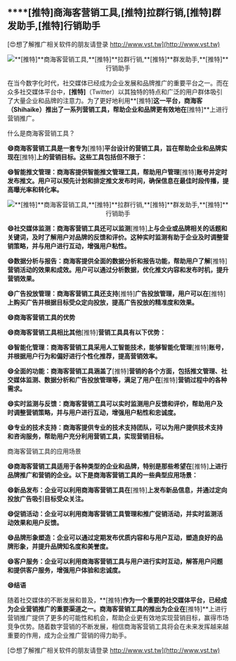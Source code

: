 ## ****[推特]**商海客营销工具,**[推特]**拉群行销,**[推特]**群发助手,**[推特]**行销助手**

[😍想了解推广相关软件的朋友请登录 http://www.vst.tw](http://www.vst.tw)

 <center><img src="https://vst.tw/MP4/tuiguang/png/3.png" alt="**[推特]**商海客营销工具,**[推特]**拉群行销,**[推特]**群发助手,**[推特]**行销助手"></center>

在当今数字化时代，社交媒体已经成为企业发展和品牌推广的重要平台之一。而在众多社交媒体平台中，**[推特]**（Twitter）以其独特的特点和广泛的用户群体吸引了大量企业和品牌的注意力。为了更好地利用**[推特]**这一平台，商海客（Shihaike）推出了一系列营销工具，帮助企业和品牌更有效地在**[推特]**上进行营销推广。

什么是商海客营销工具？

**😄商海客营销工具是一套专为**[推特]**平台设计的营销工具，旨在帮助企业和品牌实现在**[推特]**上的营销目标。这些工具包括但不限于：**

**😄智能推文管理：商海客提供智能推文管理工具，帮助用户管理**[推特]**账号并定时发布推文。用户可以预先计划和排定推文发布时间，确保信息在最佳时段传播，提高曝光率和转化率。**

 <center><img src="https://vst.tw/MP4/tuiguang/png/1.png" alt="**[推特]**商海客营销工具,**[推特]**拉群行销,**[推特]**群发助手,**[推特]**行销助手"></center>

**😄社交媒体监测：商海客营销工具还可以监测**[推特]**上与企业或品牌相关的话题和关键词，及时了解用户对品牌的反馈和评价。这种实时监测有助于企业及时调整营销策略，并与用户进行互动，增强用户粘性。**

**😄数据分析与报告：商海客提供全面的数据分析和报告功能，帮助用户了解**[推特]**营销活动的效果和成效。用户可以通过分析数据，优化推文内容和发布时机，提升营销效果。**

**😄广告投放管理：商海客营销工具还支持**[推特]**广告投放管理，用户可以在**[推特]**上购买广告并根据目标受众定向投放，提高广告投放的精准度和效果。**

**😄商海客营销工具的优势**

**😄商海客营销工具相比其他**[推特]**营销工具具有以下优势：**

**😄智能化管理：商海客营销工具采用人工智能技术，能够智能化管理**[推特]**账号，并根据用户行为和偏好进行个性化推荐，提高营销效率。**

**😄全面的功能：商海客营销工具涵盖了**[推特]**营销的各个方面，包括推文管理、社交媒体监测、数据分析和广告投放管理等，满足了用户在**[推特]**营销过程中的各种需求。**

**😄实时监测与反馈：商海客营销工具可以实时监测用户反馈和评价，帮助用户及时调整营销策略，并与用户进行互动，增强用户粘性和忠诚度。**

**😄专业的技术支持：商海客提供专业的技术支持团队，可以为用户提供技术支持和咨询服务，帮助用户充分利用营销工具，实现营销目标。**

商海客营销工具的应用场景

**😄商海客营销工具适用于各种类型的企业和品牌，特别是那些希望在**[推特]**上进行品牌推广和营销的企业。以下是商海客营销工具的一些典型应用场景：**

**😄新品发布：企业可以利用商海客营销工具在**[推特]**上发布新品信息，并通过定向投放广告吸引目标受众关注。**

**😄促销活动：企业可以利用商海客营销工具管理和推广促销活动，并实时监测活动效果和用户反馈。**

**😄品牌形象塑造：企业可以通过定期发布优质内容和与用户互动，塑造良好的品牌形象，并提升品牌知名度和美誉度。**

**😄客户服务：企业可以利用商海客营销工具与用户进行实时互动，解答用户问题和提供客户服务，增强用户体验和忠诚度。**

**😄结语**

随着社交媒体的不断发展和普及，**[推特]**作为一个重要的社交媒体平台，已经成为企业营销推广的重要渠道之一。商海客营销工具的推出为企业在**[推特]**上进行营销推广提供了更多的可能性和机会，帮助企业更有效地实现营销目标，赢得市场竞争优势。随着数字营销的不断发展，相信商海客营销工具将会在未来发挥越来越重要的作用，成为企业推广营销的得力助手。

[😍想了解推广相关软件的朋友请登录 http://www.vst.tw](http://www.vst.tw)



